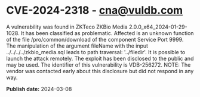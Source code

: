 # CVE-2024-2318 - cna@vuldb.com

A vulnerability was found in ZKTeco ZKBio Media 2.0.0_x64_2024-01-29-1028. It has been classified as problematic. Affected is an unknown function of the file /pro/common/download of the component Service Port 9999. The manipulation of the argument fileName with the input ../../../../zkbio_media.sql leads to path traversal: '../filedir'. It is possible to launch the attack remotely. The exploit has been disclosed to the public and may be used. The identifier of this vulnerability is VDB-256272. NOTE: The vendor was contacted early about this disclosure but did not respond in any way.

**Publish date:** 2024-03-08
